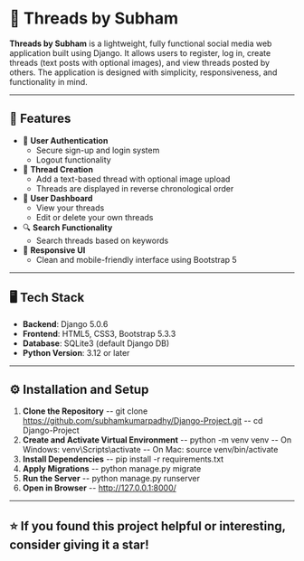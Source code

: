 # 🧵 Threads by Subham

**Threads by Subham** is a lightweight, fully functional social media web application built using Django. It allows users to register, log in, create threads (text posts with optional images), and view threads posted by others. The application is designed with simplicity, responsiveness, and functionality in mind.

---

## 🚀 Features

- 🔐 **User Authentication**
  - Secure sign-up and login system
  - Logout functionality
- 📝 **Thread Creation**
  - Add a text-based thread with optional image upload
  - Threads are displayed in reverse chronological order
- 🧾 **User Dashboard**
  - View your threads
  - Edit or delete your own threads
- 🔍 **Search Functionality**
  - Search threads based on keywords
- 📱 **Responsive UI**
  - Clean and mobile-friendly interface using Bootstrap 5

---

## 🖥️ Tech Stack

- **Backend**: Django 5.0.6
- **Frontend**: HTML5, CSS3, Bootstrap 5.3.3
- **Database**: SQLite3 (default Django DB)
- **Python Version**: 3.12 or later

---

## ⚙️ Installation and Setup

1. **Clone the Repository**
   -- git clone https://github.com/subhamkumarpadhy/Django-Project.git
   -- cd Django-Project
2. **Create and Activate Virtual Environment**
   -- python -m venv venv
   -- On Windows: venv\Scripts\activate
   -- On Mac: source venv/bin/activate
4. **Install Dependencies**
   -- pip install -r requirements.txt
5. **Apply Migrations**
   -- python manage.py migrate
6. **Run the Server**
   -- python manage.py runserver
7. **Open in Browser**
   -- http://127.0.0.1:8000/

 ---

## ⭐ If you found this project helpful or interesting, consider giving it a star!
